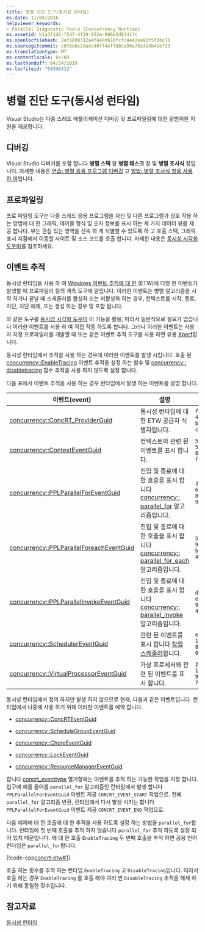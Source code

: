 ```yaml
---
title: 병렬 진단 도구(동시성 런타임)
ms.date: 11/04/2016
helpviewer_keywords:
- Parallel Diagnostic Tools [Concurrency Runtime]
ms.assetid: b1a3f1d2-f5df-4f29-852e-906b3d8341fc
ms.openlocfilehash: 2af1898312a4f448d618fcfc4e43ea93f5f0bc76
ms.sourcegitcommit: c6f8e6c2daec40ff4effd8ca99a7014a3b41ef33
ms.translationtype: MT
ms.contentlocale: ko-KR
ms.lasthandoff: 04/24/2019
ms.locfileid: "64346312"
---
```

# <a name="parallel-diagnostic-tools-concurrency-runtime"></a>병렬 진단 도구(동시성 런타임)

Visual Studio는 다중 스레드 애플리케이션 디버깅 및 프로파일링에 대한 광범위한 지원을 제공합니다.

## <a name="debugging"></a>디버깅

Visual Studio 디버거를 포함 합니다 **병렬 스택** 창 **병렬 태스크** 창 및 **병렬 조사식** 창입니다. 자세한 내용은 [연습: 병렬 응용 프로그램 디버깅](/visualstudio/debugger/walkthrough-debugging-a-parallel-application) 고 [방법: 병렬 조사식 창을 사용 하 여](/visualstudio/debugger/how-to-use-the-parallel-watch-window)입니다.

## <a name="profiling"></a>프로파일링

프로 파일링 도구는 다중 스레드 응용 프로그램을 자신 및 다른 프로그램과 상호 작용 하는 방법에 대 한 그래픽, 테이블 형식 및 숫자 정보를 표시 하는 세 가지 데이터 뷰를 제공 합니다. 뷰는 관심 있는 영역을 신속 하 게 식별할 수 있도록 하 고 호출 스택, 그래픽 표시 지점에서 이동할 사이트 및 소스 코드를 호출 합니다. 자세한 내용은 [동시성 시각화 도우미](/visualstudio/profiling/concurrency-visualizer)를 참조하세요.

## <a name="event-tracing"></a>이벤트 추적

동시성 런타임을 사용 하 여 [Windows 이벤트 추적에 대 한](/windows/desktop/ETW/event-tracing-portal) (ETW)에 다양 한 이벤트가 발생할 때 프로파일러 등의 계측 도구에 알립니다. 이러한 이벤트는 병렬 알고리즘을 시작 하거나 끝날 때 스케줄러를 활성화 또는 비활성화 하는 경우, 컨텍스트를 시작, 종료, 차단, 차단 해제, 또는 생성 하는 경우 및 포함 됩니다.

와 같은 도구를 [동시성 시각화 도우미](/visualstudio/profiling/concurrency-visualizer) 이 기능을 활용; 따라서 일반적으로 필요가 없습니다 이러한 이벤트를 사용 하 여 직접 작동 하도록 합니다. 그러나 이러한 이벤트는 사용자 지정 프로파일러를 개발할 때 또는 같은 이벤트 추적 도구를 사용 하면 유용 [Xperf](http://go.microsoft.com/fwlink/p/?linkid=160628)합니다.

동시성 런타임에서 추적을 사용 하는 경우에 이러한 이벤트를 발생 시킵니다. 호출 된 [concurrency::EnableTracing](reference/concurrency-namespace-functions.md#enabletracing) 이벤트 추적을 설정 하는 함수 및 [concurrency:: disabletracing](reference/concurrency-namespace-functions.md#disabletracing) 함수 추적을 사용 하지 않도록 설정 합니다.

다음 표에서 이벤트 추적을 사용 하는 경우 런타임에서 발생 하는 이벤트를 설명 합니다.

|이벤트(event)|설명|값|
|-----------|-----------------|-----------|
|[concurrency::ConcRT_ProviderGuid](reference/concurrency-namespace-constants1.md#concrt_providerguid)|동시성 런타임에 대 한 ETW 공급자 식별자입니다.|`f7b697a3-4db5-4d3b-be71-c4d284e6592f`|
|[concurrency::ContextEventGuid](reference/concurrency-namespace-constants1.md#contexteventguid)|컨텍스트와 관련 된 이벤트를 표시 합니다.|`5727a00f-50be-4519-8256-f7699871fecb`|
|[concurrency::PPLParallelForEventGuid](reference/concurrency-namespace-constants1.md#pplparallelforeventguid)|진입 및 종료에 대 한 호출을 표시 합니다 [concurrency:: parallel_for](reference/concurrency-namespace-functions.md#parallel_for) 알고리즘입니다.|`31c8da6b-6165-4042-8b92-949e315f4d84`|
|[concurrency::PPLParallelForeachEventGuid](reference/concurrency-namespace-constants1.md#pplparallelforeacheventguid)|진입 및 종료에 대 한 호출을 표시 합니다 [concurrency:: parallel_for_each](reference/concurrency-namespace-functions.md#parallel_for_each) 알고리즘입니다.|`5cb7d785-9d66-465d-bae1-4611061b5434`|
|[concurrency::PPLParallelInvokeEventGuid](reference/concurrency-namespace-constants1.md#pplparallelinvokeeventguid)|진입 및 종료에 대 한 호출을 표시 합니다 [concurrency:: parallel_invoke](reference/concurrency-namespace-functions.md#parallel_invoke) 알고리즘입니다.|`d1b5b133-ec3d-49f4-98a3-464d1a9e4682`|
|[concurrency::SchedulerEventGuid](reference/concurrency-namespace-constants1.md#schedulereventguid)|관련 된 이벤트를 표시 합니다 [작업 스케줄러](../../parallel/concrt/task-scheduler-concurrency-runtime.md)합니다.|`e2091f8a-1e0a-4731-84a2-0dd57c8a5261`|
|[concurrency::VirtualProcessorEventGuid](reference/concurrency-namespace-constants1.md#virtualprocessoreventguid)|가상 프로세서와 관련 된 이벤트를 표시 합니다.|`2f27805f-1676-4ecc-96fa-7eb09d44302f`|

동시성 런타임에서 정의 하지만 발생 하지 않으므로 현재, 다음과 같은 이벤트입니다. 런타임에서 나중에 사용 하기 위해 이러한 이벤트를 예약 합니다.

- [concurrency::ConcRTEventGuid](reference/concurrency-namespace-constants1.md#concrteventguid)

- [concurrency::ScheduleGroupEventGuid](reference/concurrency-namespace-constants1.md#schedulereventguid)

- [concurrency::ChoreEventGuid](reference/concurrency-namespace-constants1.md#choreeventguid)

- [concurrency::LockEventGuid](reference/concurrency-namespace-constants1.md#lockeventguid)

- [concurrency::ResourceManagerEventGuid](reference/concurrency-namespace-constants1.md#resourcemanagereventguid)

합니다 [concrt_eventtype](reference/concurrency-namespace-enums.md#concrt_eventtype) 열거형에는 이벤트를 추적 하는 가능한 작업을 지정 합니다. 입구에 예를 들어를 `parallel_for` 알고리즘인 런타임에서 발생 합니다 `PPLParallelForEventGuid` 이벤트 제공 `CONCRT_EVENT_START` 작업으로. 전에 `parallel_for` 알고리즘 반환, 런타임에서 다시 발생 시키는 합니다 `PPLParallelForEventGuid` 이벤트 제공 `CONCRT_EVENT_END` 작업으로.

다음 예제에 대 한 호출에 대 한 추적을 사용 하도록 설정 하는 방법을 `parallel_for`합니다. 런타임에 첫 번째 호출을 추적 하지 않습니다 `parallel_for` 추적 하도록 설정 되어 있지 때문입니다. 에 대 한 호출 `EnableTracing` 두 번째 호출을 추적 하면 공용 언어 런타임은 `parallel_for`합니다.

[!code-cpp[concrt-etw#1](../../parallel/concrt/codesnippet/cpp/parallel-diagnostic-tools-concurrency-runtime_1.cpp)]

호출 하는 횟수를 추적 하는 런타임 `EnableTracing` 고 `DisableTracing`입니다. 따라서 호출 하는 경우 `EnableTracing` 를 호출 해야 여러 번 `DisableTracing` 추적을 해제 하기 위해 동일한 횟수입니다.

## <a name="see-also"></a>참고자료

[동시성 런타임](../../parallel/concrt/concurrency-runtime.md)
